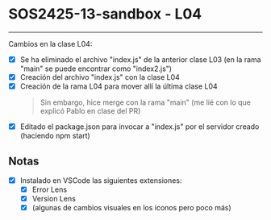 # SOS2425-13-sandbox - L04
--------
Cambios en la clase L04:

   - [x]  Se ha eliminado el archivo "index.js" de la anterior clase L03 (en la rama "main" se puede encontrar como "index2.js")
   - [x]  Creación del archivo "index.js" con la clase L04
   - [x]  Creación de la rama L04 para mover allí la última clase L04
        >Sin embargo, hice merge con la rama "main" (me lié con lo que explicó Pablo en clase del PR)
   - [x] Editado el package.json para invocar a "index.js" por el servidor creado (haciendo npm start)

## Notas
   - [x] Instalado en VSCode las siguientes extensiones:
        - [x] Error Lens
        - [x] Version Lens
        - [x] (algunas de cambios visuales en los iconos pero poco más)
